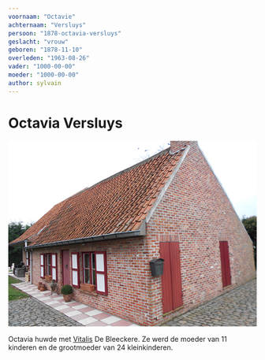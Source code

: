 ```yaml
---
voornaam: "Octavie"
achternaam: "Versluys"
persoon: "1878-octavia-versluys"
geslacht: "vrouw"
geboren: "1878-11-10"
overleden: "1963-08-26"
vader: "1000-00-00"
moeder: "1000-00-00"   
author: sylvain
---
```

# Octavia Versluys

![](voorgrond.jpg)

Octavia huwde met [Vitalis](1879-vitalis-de-bleeckere) De Bleeckere. Ze werd de moeder van 11 kinderen en de grootmoeder van 24 kleinkinderen.



